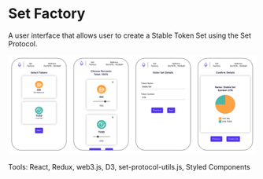 # Set Factory 
A user interface that allows user to create a Stable Token Set using the Set Protocol. 

![fungible token image](src/Images/set-factory-flow.png)

Tools: React, Redux, web3.js, D3, set-protocol-utils.js, Styled Components